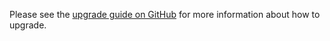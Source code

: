 Please see the [upgrade guide on GitHub](https://github.com/VanOns/laravel-environment-importer/blob/master/UPGRADING.md) for more
information about how to upgrade.
